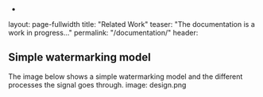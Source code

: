 -
layout: page-fullwidth
title: "Related Work"
teaser: "The documentation is a work in progress..."
permalink: "/documentation/"
header:





## Simple watermarking model 

The image below shows a simple watermarking model and the different processes the signal goes through.
image: design.png

